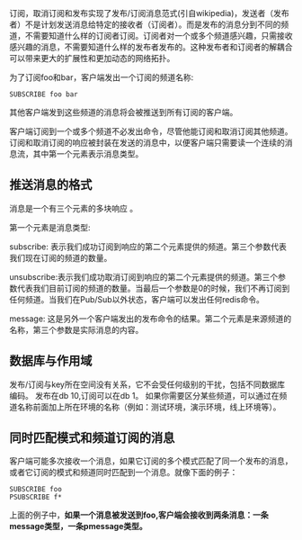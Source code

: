 订阅，取消订阅和发布实现了发布/订阅消息范式(引自wikipedia)，发送者（发布者）不是计划发送消息给特定的接收者（订阅者）。而是发布的消息分到不同的频道，不需要知道什么样的订阅者订阅。订阅者对一个或多个频道感兴趣，只需接收感兴趣的消息，不需要知道什么样的发布者发布的。这种发布者和订阅者的解耦合可以带来更大的扩展性和更加动态的网络拓扑。

为了订阅foo和bar，客户端发出一个订阅的频道名称:

```
SUBSCRIBE foo bar
```
其他客户端发到这些频道的消息将会被推送到所有订阅的客户端。

客户端订阅到一个或多个频道不必发出命令，尽管他能订阅和取消订阅其他频道。订阅和取消订阅的响应被封装在发送的消息中，以便客户端只需要读一个连续的消息流，其中第一个元素表示消息类型。

## 推送消息的格式
消息是一个有三个元素的多块响应 。

第一个元素是消息类型:

subscribe: 表示我们成功订阅到响应的第二个元素提供的频道。第三个参数代表我们现在订阅的频道的数量。

unsubscribe:表示我们成功取消订阅到响应的第二个元素提供的频道。第三个参数代表我们目前订阅的频道的数量。当最后一个参数是0的时候，我们不再订阅到任何频道。当我们在Pub/Sub以外状态，客户端可以发出任何redis命令。

message: 这是另外一个客户端发出的发布命令的结果。第二个元素是来源频道的名称，第三个参数是实际消息的内容。

## 数据库与作用域

发布/订阅与key所在空间没有关系，它不会受任何级别的干扰，包括不同数据库编码。 发布在db 10,订阅可以在db 1。 如果你需要区分某些频道，可以通过在频道名称前面加上所在环境的名称（例如：测试环境，演示环境，线上环境等）。

## 同时匹配模式和频道订阅的消息
客户端可能多次接收一个消息，如果它订阅的多个模式匹配了同一个发布的消息，或者它订阅的模式和频道同时匹配到一个消息。就像下面的例子：
```
SUBSCRIBE foo
PSUBSCRIBE f*
```
上面的例子中，**如果一个消息被发送到foo,客户端会接收到两条消息：一条message类型，一条pmessage类型。**

